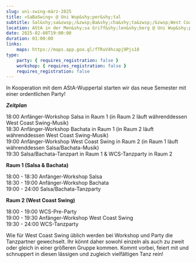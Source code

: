 ```yaml
---
slug: uni-swing-märz-2025
title: »SaBaSwing« @ Uni Wup&shy;per&shy;­tal
subtitle: Sal&shy;sa&zwsp;/&zwsp;Ba&shy;cha&shy;ta&zwsp;/&zwsp;West Coast Swing-&zwsp;Par&shy;ty auf 2 Floors
location: AStA in der Men&shy;sa Griff&shy;len&shy;berg @ Uni Wup&shy;per&shy;tal
date: 2025-02-08T19:00:00
duration: 01:00:00
links:
    maps: https://maps.app.goo.gl/fTRuV4hcapj9Pjs18
type:
    party: { requires_registration: false }
    workshop: { requires_registration: false }
    requires_registration: false
---
```


In Kooperation mit dem AStA-Wuppertal starten wir das neue Semester mit einer ordentlichen Party!

***Zeitplan***

18:00 Anfänger-Workshop Salsa in Raum 1 (in Raum 2 läuft währenddessen West Coast Swing-Musik)<br>
18:30 Anfänger-Workshop Bachata in Raum 1 (in Raum 2 läuft währenddessen West Coast Swing-Musik)<br>
19:00 Anfänger-Workshop West Coast Swing in Raum 2 (in Raum 1 läuft währenddessen Salsa/Bachata-Musik)<br>
19:30 Salsa/Bachata-Tanzpart in Raum 1 & WCS-Tanzparty in Raum 2

**Raum 1 (Salsa & Bachata)**

18:00 - 18:30 Anfänger-Workshop Salsa<br>
18:30 - 19:00 Anfänger-Workshop Bachata<br>
19:00 - 24:00 Salsa/Bachata-Tanzparty

**Raum 2 (West Coast Swing)**

18:00 - 19:00 WCS-Pre-Party<br>
19:00 - 19:30 Anfänger-Workshop West Coast Swing<br>
19:30 - 24:00 WCS-Tanzparty

Wie für West Coast Swing üblich werden bei Workshop und Party die Tanzpartner gewechselt. Ihr könnt daher sowohl einzeln als auch zu zweit oder gleich in einer größeren Gruppe kommen. Kommt vorbei, feiert mit und schnuppert in diesen lässigen und zugleich vielfältigen Tanz rein!

